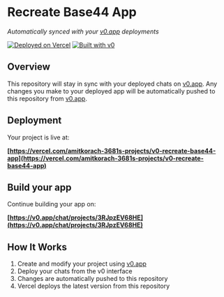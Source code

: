 # Recreate Base44 App

*Automatically synced with your [v0.app](https://v0.app) deployments*

[![Deployed on Vercel](https://img.shields.io/badge/Deployed%20on-Vercel-black?style=for-the-badge&logo=vercel)](https://vercel.com/amitkorach-3681s-projects/v0-recreate-base44-app)
[![Built with v0](https://img.shields.io/badge/Built%20with-v0.app-black?style=for-the-badge)](https://v0.app/chat/projects/3RJpzEV68HE)

## Overview

This repository will stay in sync with your deployed chats on [v0.app](https://v0.app).
Any changes you make to your deployed app will be automatically pushed to this repository from [v0.app](https://v0.app).

## Deployment

Your project is live at:

**[https://vercel.com/amitkorach-3681s-projects/v0-recreate-base44-app](https://vercel.com/amitkorach-3681s-projects/v0-recreate-base44-app)**

## Build your app

Continue building your app on:

**[https://v0.app/chat/projects/3RJpzEV68HE](https://v0.app/chat/projects/3RJpzEV68HE)**

## How It Works

1. Create and modify your project using [v0.app](https://v0.app)
2. Deploy your chats from the v0 interface
3. Changes are automatically pushed to this repository
4. Vercel deploys the latest version from this repository